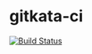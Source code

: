 gitkata-ci
==========

[![Build Status](https://travis-ci.org/wjtk/gitkata-ci.png?branch=master)](https://travis-ci.org/wjtk/gitkata-ci)
